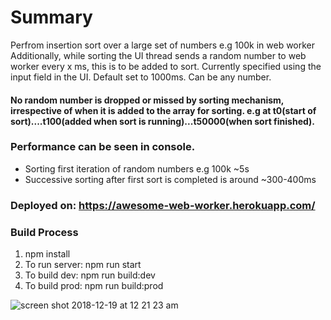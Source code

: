 # Summary
Perfrom insertion sort over a large set of numbers e.g 100k in web worker
Additionally, while sorting the UI thread sends a random number to web worker every x ms, this is to be added to sort. Currently specified using the input field in the UI. Default set to 1000ms. Can be any number. 
#### No random number is dropped or missed by sorting mechanism, irrespective of when it is added to the array for sorting. e.g at t0(start of sort)....t100(added when sort is running)...t50000(when sort finished).

### Performance can be seen in console.
- Sorting first iteration of random numbers e.g 100k ~5s
- Successive sorting after first sort is completed is around ~300-400ms

### Deployed on: https://awesome-web-worker.herokuapp.com/

### Build Process
1. npm install
2. To run server: npm run start
3. To build dev: npm run build:dev
4. To build prod: npm run build:prod

![screen shot 2018-12-19 at 12 21 23 am](https://user-images.githubusercontent.com/11867060/50202931-9fe8a800-0381-11e9-99d0-6c06fb21d484.png)
